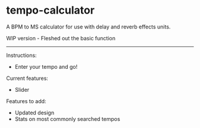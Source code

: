 # tempo-calculator
A BPM to MS calculator for use with delay and reverb effects units.

WIP version - Fleshed out the basic function

_______________________________________________________

Instructions:
- Enter your tempo and go!

Current features:
- Slider

Features to add:
- Updated design
- Stats on most commonly searched tempos
